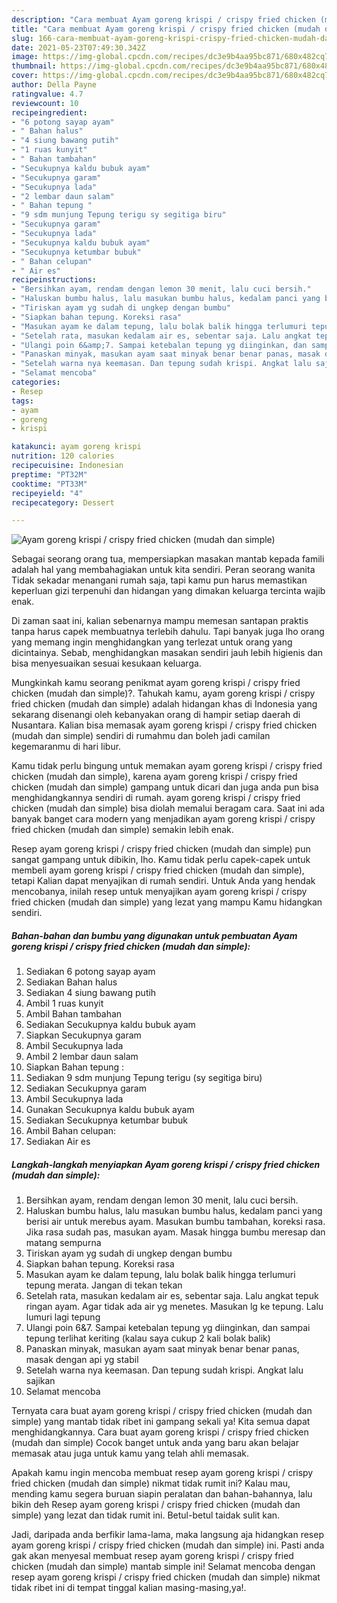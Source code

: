 ```yaml
---
description: "Cara membuat Ayam goreng krispi / crispy fried chicken (mudah dan simple) yang enak Untuk Jualan"
title: "Cara membuat Ayam goreng krispi / crispy fried chicken (mudah dan simple) yang enak Untuk Jualan"
slug: 166-cara-membuat-ayam-goreng-krispi-crispy-fried-chicken-mudah-dan-simple-yang-enak-untuk-jualan
date: 2021-05-23T07:49:30.342Z
image: https://img-global.cpcdn.com/recipes/dc3e9b4aa95bc871/680x482cq70/ayam-goreng-krispi-crispy-fried-chicken-mudah-dan-simple-foto-resep-utama.jpg
thumbnail: https://img-global.cpcdn.com/recipes/dc3e9b4aa95bc871/680x482cq70/ayam-goreng-krispi-crispy-fried-chicken-mudah-dan-simple-foto-resep-utama.jpg
cover: https://img-global.cpcdn.com/recipes/dc3e9b4aa95bc871/680x482cq70/ayam-goreng-krispi-crispy-fried-chicken-mudah-dan-simple-foto-resep-utama.jpg
author: Della Payne
ratingvalue: 4.7
reviewcount: 10
recipeingredient:
- "6 potong sayap ayam"
- " Bahan halus"
- "4 siung bawang putih"
- "1 ruas kunyit"
- " Bahan tambahan"
- "Secukupnya kaldu bubuk ayam"
- "Secukupnya garam"
- "Secukupnya lada"
- "2 lembar daun salam"
- " Bahan tepung "
- "9 sdm munjung Tepung terigu sy segitiga biru"
- "Secukupnya garam"
- "Secukupnya lada"
- "Secukupnya kaldu bubuk ayam"
- "Secukupnya ketumbar bubuk"
- " Bahan celupan"
- " Air es"
recipeinstructions:
- "Bersihkan ayam, rendam dengan lemon 30 menit, lalu cuci bersih."
- "Haluskan bumbu halus, lalu masukan bumbu halus, kedalam panci yang berisi air untuk merebus ayam. Masukan bumbu tambahan, koreksi rasa. Jika rasa sudah pas, masukan ayam. Masak hingga bumbu meresap dan matang sempurna"
- "Tiriskan ayam yg sudah di ungkep dengan bumbu"
- "Siapkan bahan tepung. Koreksi rasa"
- "Masukan ayam ke dalam tepung, lalu bolak balik hingga terlumuri tepung merata. Jangan di tekan tekan"
- "Setelah rata, masukan kedalam air es, sebentar saja. Lalu angkat tepuk ringan ayam. Agar tidak ada air yg menetes. Masukan lg ke tepung. Lalu lumuri lagi tepung"
- "Ulangi poin 6&amp;7. Sampai ketebalan tepung yg diinginkan, dan sampai tepung terlihat keriting (kalau saya cukup 2 kali bolak balik)"
- "Panaskan minyak, masukan ayam saat minyak benar benar panas, masak dengan api yg stabil"
- "Setelah warna nya keemasan. Dan tepung sudah krispi. Angkat lalu sajikan"
- "Selamat mencoba"
categories:
- Resep
tags:
- ayam
- goreng
- krispi

katakunci: ayam goreng krispi 
nutrition: 120 calories
recipecuisine: Indonesian
preptime: "PT32M"
cooktime: "PT33M"
recipeyield: "4"
recipecategory: Dessert

---
```



![Ayam goreng krispi / crispy fried chicken (mudah dan simple)](https://img-global.cpcdn.com/recipes/dc3e9b4aa95bc871/680x482cq70/ayam-goreng-krispi-crispy-fried-chicken-mudah-dan-simple-foto-resep-utama.jpg)

Sebagai seorang orang tua, mempersiapkan masakan mantab kepada famili adalah hal yang membahagiakan untuk kita sendiri. Peran seorang  wanita Tidak sekadar menangani rumah saja, tapi kamu pun harus memastikan keperluan gizi terpenuhi dan hidangan yang dimakan keluarga tercinta wajib enak.

Di zaman  saat ini, kalian sebenarnya mampu memesan santapan praktis tanpa harus capek membuatnya terlebih dahulu. Tapi banyak juga lho orang yang memang ingin menghidangkan yang terlezat untuk orang yang dicintainya. Sebab, menghidangkan masakan sendiri jauh lebih higienis dan bisa menyesuaikan sesuai kesukaan keluarga. 



Mungkinkah kamu seorang penikmat ayam goreng krispi / crispy fried chicken (mudah dan simple)?. Tahukah kamu, ayam goreng krispi / crispy fried chicken (mudah dan simple) adalah hidangan khas di Indonesia yang sekarang disenangi oleh kebanyakan orang di hampir setiap daerah di Nusantara. Kalian bisa memasak ayam goreng krispi / crispy fried chicken (mudah dan simple) sendiri di rumahmu dan boleh jadi camilan kegemaranmu di hari libur.

Kamu tidak perlu bingung untuk memakan ayam goreng krispi / crispy fried chicken (mudah dan simple), karena ayam goreng krispi / crispy fried chicken (mudah dan simple) gampang untuk dicari dan juga anda pun bisa menghidangkannya sendiri di rumah. ayam goreng krispi / crispy fried chicken (mudah dan simple) bisa diolah memalui beragam cara. Saat ini ada banyak banget cara modern yang menjadikan ayam goreng krispi / crispy fried chicken (mudah dan simple) semakin lebih enak.

Resep ayam goreng krispi / crispy fried chicken (mudah dan simple) pun sangat gampang untuk dibikin, lho. Kamu tidak perlu capek-capek untuk membeli ayam goreng krispi / crispy fried chicken (mudah dan simple), tetapi Kalian dapat menyajikan di rumah sendiri. Untuk Anda yang hendak mencobanya, inilah resep untuk menyajikan ayam goreng krispi / crispy fried chicken (mudah dan simple) yang lezat yang mampu Kamu hidangkan sendiri.

<!--inarticleads1-->

##### Bahan-bahan dan bumbu yang digunakan untuk pembuatan Ayam goreng krispi / crispy fried chicken (mudah dan simple):

1. Sediakan 6 potong sayap ayam
1. Sediakan  Bahan halus
1. Sediakan 4 siung bawang putih
1. Ambil 1 ruas kunyit
1. Ambil  Bahan tambahan
1. Sediakan Secukupnya kaldu bubuk ayam
1. Siapkan Secukupnya garam
1. Ambil Secukupnya lada
1. Ambil 2 lembar daun salam
1. Siapkan  Bahan tepung :
1. Sediakan 9 sdm munjung Tepung terigu (sy segitiga biru)
1. Sediakan Secukupnya garam
1. Ambil Secukupnya lada
1. Gunakan Secukupnya kaldu bubuk ayam
1. Sediakan Secukupnya ketumbar bubuk
1. Ambil  Bahan celupan:
1. Sediakan  Air es




<!--inarticleads2-->

##### Langkah-langkah menyiapkan Ayam goreng krispi / crispy fried chicken (mudah dan simple):

1. Bersihkan ayam, rendam dengan lemon 30 menit, lalu cuci bersih.
1. Haluskan bumbu halus, lalu masukan bumbu halus, kedalam panci yang berisi air untuk merebus ayam. Masukan bumbu tambahan, koreksi rasa. Jika rasa sudah pas, masukan ayam. Masak hingga bumbu meresap dan matang sempurna
1. Tiriskan ayam yg sudah di ungkep dengan bumbu
1. Siapkan bahan tepung. Koreksi rasa
1. Masukan ayam ke dalam tepung, lalu bolak balik hingga terlumuri tepung merata. Jangan di tekan tekan
1. Setelah rata, masukan kedalam air es, sebentar saja. Lalu angkat tepuk ringan ayam. Agar tidak ada air yg menetes. Masukan lg ke tepung. Lalu lumuri lagi tepung
1. Ulangi poin 6&amp;7. Sampai ketebalan tepung yg diinginkan, dan sampai tepung terlihat keriting (kalau saya cukup 2 kali bolak balik)
1. Panaskan minyak, masukan ayam saat minyak benar benar panas, masak dengan api yg stabil
1. Setelah warna nya keemasan. Dan tepung sudah krispi. Angkat lalu sajikan
1. Selamat mencoba




Ternyata cara buat ayam goreng krispi / crispy fried chicken (mudah dan simple) yang mantab tidak ribet ini gampang sekali ya! Kita semua dapat menghidangkannya. Cara buat ayam goreng krispi / crispy fried chicken (mudah dan simple) Cocok banget untuk anda yang baru akan belajar memasak atau juga untuk kamu yang telah ahli memasak.

Apakah kamu ingin mencoba membuat resep ayam goreng krispi / crispy fried chicken (mudah dan simple) nikmat tidak rumit ini? Kalau mau, mending kamu segera buruan siapin peralatan dan bahan-bahannya, lalu bikin deh Resep ayam goreng krispi / crispy fried chicken (mudah dan simple) yang lezat dan tidak rumit ini. Betul-betul taidak sulit kan. 

Jadi, daripada anda berfikir lama-lama, maka langsung aja hidangkan resep ayam goreng krispi / crispy fried chicken (mudah dan simple) ini. Pasti anda gak akan menyesal membuat resep ayam goreng krispi / crispy fried chicken (mudah dan simple) mantab simple ini! Selamat mencoba dengan resep ayam goreng krispi / crispy fried chicken (mudah dan simple) nikmat tidak ribet ini di tempat tinggal kalian masing-masing,ya!.

